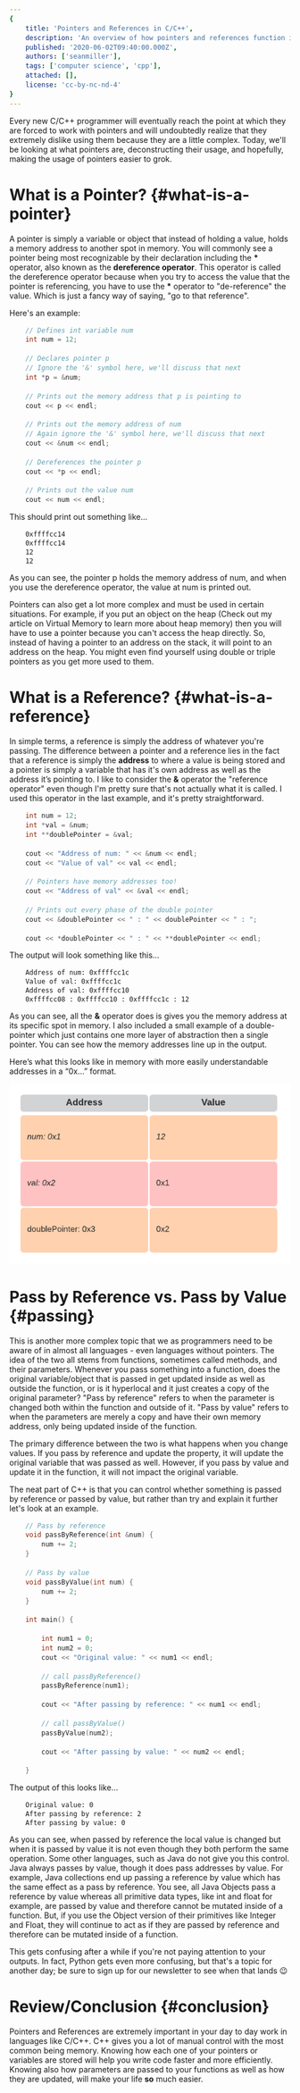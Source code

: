 ```yaml
---
{
    title: 'Pointers and References in C/C++',
    description: 'An overview of how pointers and references function in C/C++',
    published: '2020-06-02T09:40:00.000Z',
    authors: ['seanmiller'],
    tags: ['computer science', 'cpp'],
    attached: [],
    license: 'cc-by-nc-nd-4'
}
---
```


Every new C/C++ programmer will eventually reach the point at which they are forced to work with pointers and will undoubtedly realize that they extremely dislike using them because they are a little complex. Today, we'll be looking at what pointers are, deconstructing their usage, and hopefully, making the usage of pointers easier to grok.

  
# What is a Pointer? {#what-is-a-pointer}

  

A pointer is simply a variable or object that instead of holding a value, holds a memory address to another spot in memory. You will commonly see a pointer being most recognizable by their declaration including the **\*** operator, also known as the **dereference operator**. This operator is called the dereference operator because when you try to access the value that the pointer is referencing, you have to use the **\*** operator to "de-reference" the value. Which is just a fancy way of saying, "go to that reference".

Here's an example:

```cpp
	// Defines int variable num
	int num = 12;

	// Declares pointer p
	// Ignore the '&' symbol here, we'll discuss that next
	int *p = &num;

	// Prints out the memory address that p is pointing to
	cout << p << endl;

	// Prints out the memory address of num
	// Again ignore the '&' symbol here, we'll discuss that next
	cout << &num << endl;

	// Dereferences the pointer p
	cout << *p << endl;

	// Prints out the value num
	cout << num << endl;
```
  
This should print out something like...

```
	0xffffcc14
	0xffffcc14
	12
	12
```

As you can see, the pointer p holds the memory address of num, and when you use the dereference operator, the value at num is printed out.

Pointers can also get a lot more complex and must be used in certain situations. For example, if you put an object on the heap (Check out my article on Virtual Memory to learn more about heap memory) then you will have to use a pointer because you can't access the heap directly. So, instead of having a pointer to an address on the stack, it will point to an address on the heap. You might even find yourself using double or triple pointers as you get more used to them.


# What is a Reference? {#what-is-a-reference}

In simple terms, a reference is simply the address of whatever you're passing. The difference between a pointer and a reference lies in the fact that a reference is simply the **address** to where a value is being stored and a pointer is simply a variable that has it's own address as well as the address it’s pointing to. I like to consider the **&** operator the "reference operator" even though I'm pretty sure that's not actually what it is called. I used this operator in the last example, and it's pretty straightforward.

```cpp  
	int num = 12;
	int *val = &num;
	int **doublePointer = &val;

	cout << "Address of num: " << &num << endl;
	cout << "Value of val" << val << endl;
	
	// Pointers have memory addresses too!
	cout << "Address of val" << &val << endl;
	
	// Prints out every phase of the double pointer
	cout << &doublePointer << " : " << doublePointer << " : ";

	cout << *doublePointer << " : " << **doublePointer << endl;
```

The output will look something like this...

```
	Address of num: 0xffffcc1c
	Value of val: 0xffffcc1c
	Address of val: 0xffffcc10
	0xffffcc08 : 0xffffcc10 : 0xffffcc1c : 12
```
  
As you can see, all the **&** operator does is gives you the memory address at its specific spot in memory. I also included a small example of a double-pointer which just contains one more layer of abstraction then a single pointer. You can see how the memory addresses line up in the output.

Here’s what this looks like in memory with more easily understandable addresses in a “0x…” format.

**![Memory Example](./memory.png)**

# Pass by Reference vs. Pass by Value {#passing}

This is another more complex topic that we as programmers need to be aware of in almost all languages - even languages without pointers. The idea of the two all stems from functions, sometimes called methods, and their parameters. Whenever you pass something into a function, does the original variable/object that is passed in get updated inside as well as outside the function, or is it hyperlocal and it just creates a copy of the original parameter? "Pass by reference" refers to when the parameter is changed both within the function and outside of it. "Pass by value" refers to when the parameters are merely a copy and have their own memory address, only being updated inside of the function.

The primary difference between the two is what happens when you change values. If you pass by reference and update the property, it will update the original variable that was passed as well. However, if you pass by value and update it in the function, it will not impact the original variable.

The neat part of C++ is that you can control whether something is passed by reference or passed by value, but rather than try and explain it further let's look at an example.

```cpp
	// Pass by reference
	void passByReference(int &num) {
		num += 2;
	}
	  
	// Pass by value
	void passByValue(int num) {
		num += 2;
	}	  

	int main() {
	
		int num1 = 0;
		int num2 = 0;
		cout << "Original value: " << num1 << endl;

		// call passByReference()
		passByReference(num1);

		cout << "After passing by reference: " << num1 << endl;
		
		// call passByValue()
		passByValue(num2);

		cout << "After passing by value: " << num2 << endl;
		
	}
```

The output of this looks like...

```
	Original value: 0
	After passing by reference: 2
	After passing by value: 0
```

As you can see, when passed by reference the local value is changed but when it is passed by value it is not even though they both perform the same operation. Some other languages, such as Java do not give you this control. Java always passes by value, though it does pass addresses by value. For example, Java collections end up passing a reference by value which has the same effect as a pass by reference. You see, all Java Objects pass a reference by value whereas all primitive data types, like int and float for example, are passed by value and therefore cannot be mutated inside of a function. But, if you use the Object version of their primitives like Integer and Float, they will continue to act as if they are passed by reference and therefore can be mutated inside of a function.

This gets confusing after a while if you're not paying attention to your outputs. In fact, Python gets even more confusing, but that's a topic for another day; be sure to sign up for our newsletter to see when that lands 😉

  

# Review/Conclusion {#conclusion}

Pointers and References are extremely important in your day to day work in languages like C/C++. C++ gives you a lot of manual control with the most common being memory. Knowing how each one of your pointers or variables are stored will help you write code faster and more efficiently. Knowing also how parameters are passed to your functions as well as how they are updated, will make your life **so** much easier.
